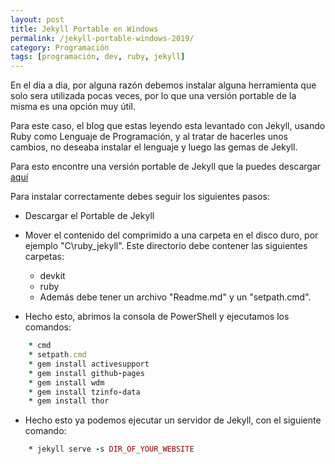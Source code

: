 ```yaml
---
layout: post
title: Jekyll Portable en Windows
permalink: /jekyll-portable-windows-2019/
category: Programación
tags: [programación, dev, ruby, jekyll]
---
```


En el dia a dia, por alguna razón debemos instalar alguna herramienta que solo sera utilizada pocas veces, por lo que una versión portable de la misma es una opción muy útil.

Para este caso, el blog que estas leyendo esta levantado con Jekyll, usando Ruby como Lenguaje de Programación, y al tratar de hacerles unos cambios, no deseaba instalar el lenguaje y luego las gemas de Jekyll.

Para esto encontre una versión portable de Jekyll que la puedes descargar <a href="http://yinlinhu.tech/2018/01/19/portable-jekyll.html" target="_blank">aquí</a>

Para instalar correctamente debes seguir los siguientes pasos:

* Descargar el Portable de Jekyll

* Mover el contenido del comprimido a una carpeta en el disco duro, por ejemplo "C\ruby_jekyll". Este directorio debe contener las siguientes carpetas:

    * devkit
    * ruby
    * Además debe tener un archivo "Readme.md" y un "setpath.cmd".

* Hecho esto, abrimos la consola de PowerShell y ejecutamos los comandos:

```ruby
    * cmd
    * setpath.cmd
    * gem install activesupport
    * gem install github-pages
    * gem install wdm
    * gem install tzinfo-data
    * gem install thor
```
* Hecho esto ya podemos ejecutar un servidor de Jekyll, con el siguiente comando:

```ruby
    * jekyll serve -s DIR_OF_YOUR_WEBSITE
```